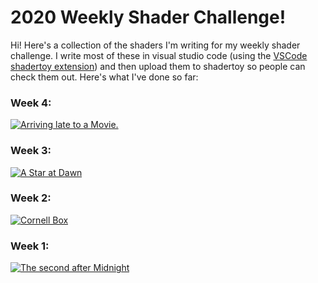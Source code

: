 # 2020 Weekly Shader Challenge!

Hi! Here's a collection of the shaders I'm writing for my weekly shader challenge. I write most of these in visual studio code (using the [VSCode shadertoy extension](https://marketplace.visualstudio.com/items?itemName=stevensona.shader-toy)) and then upload them to shadertoy so people can check them out. Here's what I've done so far:

### Week 4:
[![Arriving late to a Movie.](https://user-images.githubusercontent.com/11263073/73137897-cf71e580-4054-11ea-9a49-8e2adec5e716.png)](https://www.shadertoy.com/view/wly3Wc)

### Week 3:
[![A Star at Dawn](https://user-images.githubusercontent.com/11263073/72682913-527dc380-3aca-11ea-8d5e-1462e20d182e.png)](https://www.shadertoy.com/view/WlG3Rc)


### Week 2:
[![Cornell Box](https://user-images.githubusercontent.com/11263073/72219453-357f4880-353e-11ea-9183-8573624c3e80.png)](https://www.shadertoy.com/view/3tKGW1)


### Week 1:
[![The second after Midnight](https://user-images.githubusercontent.com/11263073/71779494-b2467b80-2fae-11ea-9234-6e0ee3f282d9.png)](https://www.shadertoy.com/view/wtK3Rz)


